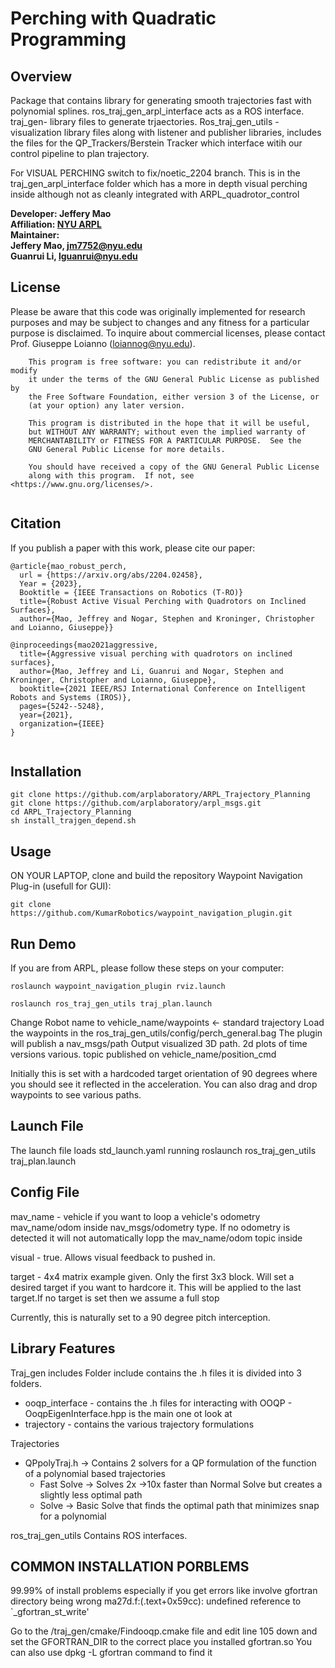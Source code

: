 
Perching with Quadratic Programming
==================================================================================

Overview
------------------------
Package that contains library for generating smooth trajectories fast with polynomial splines. ros_traj_gen_arpl_interface acts as a ROS interface. traj_gen- library files to generate trjaectories. Ros_traj_gen_utils - visualization library files along with listener and publisher libraries, includes the files for the QP_Trackers/Berstein Tracker which interface witih our control pipeline to plan trajectory.

For VISUAL PERCHING switch to fix/noetic_2204 branch. This is in the traj_gen_arpl_interface folder which has a more in depth visual perching inside although not as cleanly integrated with ARPL_quadrotor_control

**Developer: Jeffery Mao<br />
Affiliation: [NYU ARPL](https://wp.nyu.edu/arpl/)<br />
Maintainer: <br />
Jeffery Mao, jm7752@nyu.edu<br />
Guanrui Li, lguanrui@nyu.edu<br />**

## License
Please be aware that this code was originally implemented for research purposes and may be subject to changes and any fitness for a particular purpose is disclaimed. To inquire about commercial licenses, please contact Prof. Giuseppe Loianno (loiannog@nyu.edu).
```
    This program is free software: you can redistribute it and/or modify
    it under the terms of the GNU General Public License as published by
    the Free Software Foundation, either version 3 of the License, or
    (at your option) any later version.

    This program is distributed in the hope that it will be useful,
    but WITHOUT ANY WARRANTY; without even the implied warranty of
    MERCHANTABILITY or FITNESS FOR A PARTICULAR PURPOSE.  See the
    GNU General Public License for more details.

    You should have received a copy of the GNU General Public License
    along with this program.  If not, see <https://www.gnu.org/licenses/>.
    
```
## Citation
If you publish a paper with this work, please cite our paper: 
```
@article{mao_robust_perch,
  url = {https://arxiv.org/abs/2204.02458},
  Year = {2023},
  Booktitle = {IEEE Transactions on Robotics (T-RO)}
  title={Robust Active Visual Perching with Quadrotors on Inclined Surfaces},
  author={Mao, Jeffrey and Nogar, Stephen and Kroninger, Christopher and Loianno, Giuseppe}}
  
@inproceedings{mao2021aggressive,
  title={Aggressive visual perching with quadrotors on inclined surfaces},
  author={Mao, Jeffrey and Li, Guanrui and Nogar, Stephen and Kroninger, Christopher and Loianno, Giuseppe},
  booktitle={2021 IEEE/RSJ International Conference on Intelligent Robots and Systems (IROS)},
  pages={5242--5248},
  year={2021},
  organization={IEEE}
}
 
 ```
 
 
Installation  
-------------------------
```
git clone https://github.com/arplaboratory/ARPL_Trajectory_Planning
git clone https://github.com/arplaboratory/arpl_msgs.git
cd ARPL_Trajectory_Planning
sh install_trajgen_depend.sh
```


Usage
------------------------

ON YOUR LAPTOP, clone and build the repository Waypoint Navigation Plug-in (usefull for GUI):

```
git clone https://github.com/KumarRobotics/waypoint_navigation_plugin.git
```

Run Demo
------------------------
If you are from ARPL, please follow these steps on your computer:
```
roslaunch waypoint_navigation_plugin rviz.launch
```

```
roslaunch ros_traj_gen_utils traj_plan.launch
```
Change Robot name to vehicle_name/waypoints <- standard trajectory 
 Load the waypoints in the ros_traj_gen_utils/config/perch_general.bag
 The plugin will publish a nav_msgs/path
Output visualized 3D path. 2d plots of time versions various. 
topic published on vehicle_name/position_cmd

Initially this is set with a hardcoded target orientation of 90 degrees where you should see it reflected in the acceleration.
You can also drag and drop waypoints to see various paths.

Launch File
------------------------
The launch file loads std_launch.yaml running  roslaunch ros_traj_gen_utils traj_plan.launch

Config File
------------------------
mav_name - vehicle if you want to loop a vehicle's odometry mav_name/odom inside nav_msgs/odometry type. If no odometry is detected it will not automatically lopp the mav_name/odom topic inside

visual - true. Allows visual feedback to pushed in.

target - 4x4 matrix example given. Only the first 3x3 block. Will set a desired target if you want to hardcore it. This will be applied to the last target.If no target is set then we assume a full stop

Currently, this is naturally set to a 90 degree pitch interception. 


Library Features
------------------------
Traj_gen includes
Folder include contains the .h files it is divided into 3 folders. 
  *  ooqp_interface - contains the .h files for interacting with OOQP - OoqpEigenInterface.hpp is the main one ot look at
  *  trajectory - contains the various trajectory formulations

Trajectories 
  *  QPpolyTraj.h -> Contains 2 solvers for a QP formulation of the function of a polynomial based trajectories
        *  Fast Solve -> Solves 2x ->10x faster than Normal Solve but creates a slightly less optimal path
        *  Solve -> Basic Solve that finds the optimal path that minimizes snap for a polynomial

ros_traj_gen_utils
Contains ROS interfaces.


COMMON INSTALLATION PORBLEMS
------------------------
99.99% of install problems especially if you get errors like involve gfortran directory being wrong
ma27d.f:(.text+0x59cc): undefined reference to `_gfortran_st_write'

Go to the /traj_gen/cmake/Findooqp.cmake file and edit line 105 down and set the GFORTRAN_DIR to the correct place you installed gfortran.so
You can also use dpkg -L gfortran command to find it


